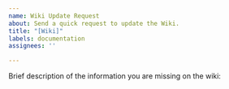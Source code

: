 ```yaml
---
name: Wiki Update Request
about: Send a quick request to update the Wiki.
title: "[Wiki]"
labels: documentation
assignees: ''

---
```


Brief description of the information you are missing on the wiki:
